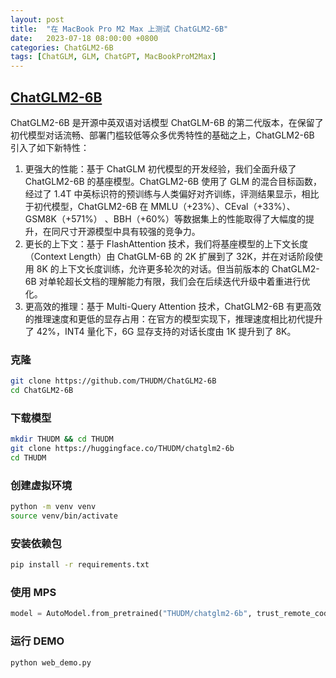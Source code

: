 ```yaml
---
layout: post
title:  "在 MacBook Pro M2 Max 上测试 ChatGLM2-6B"
date:   2023-07-18 08:00:00 +0800
categories: ChatGLM2-6B
tags: [ChatGLM, GLM, ChatGPT, MacBookProM2Max]
---
```


## [ChatGLM2-6B](https://github.com/THUDM/ChatGLM2-6B)
ChatGLM2-6B 是开源中英双语对话模型 ChatGLM-6B 的第二代版本，在保留了初代模型对话流畅、部署门槛较低等众多优秀特性的基础之上，ChatGLM2-6B 引入了如下新特性：

1. 更强大的性能：基于 ChatGLM 初代模型的开发经验，我们全面升级了 ChatGLM2-6B 的基座模型。ChatGLM2-6B 使用了 GLM 的混合目标函数，经过了 1.4T 中英标识符的预训练与人类偏好对齐训练，评测结果显示，相比于初代模型，ChatGLM2-6B 在 MMLU（+23%）、CEval（+33%）、GSM8K（+571%） 、BBH（+60%）等数据集上的性能取得了大幅度的提升，在同尺寸开源模型中具有较强的竞争力。
2. 更长的上下文：基于 FlashAttention 技术，我们将基座模型的上下文长度（Context Length）由 ChatGLM-6B 的 2K 扩展到了 32K，并在对话阶段使用 8K 的上下文长度训练，允许更多轮次的对话。但当前版本的 ChatGLM2-6B 对单轮超长文档的理解能力有限，我们会在后续迭代升级中着重进行优化。
3. 更高效的推理：基于 Multi-Query Attention 技术，ChatGLM2-6B 有更高效的推理速度和更低的显存占用：在官方的模型实现下，推理速度相比初代提升了 42%，INT4 量化下，6G 显存支持的对话长度由 1K 提升到了 8K。

### 克隆
```bash
git clone https://github.com/THUDM/ChatGLM2-6B
cd ChatGLM2-6B
```

### 下载模型
```bash
mkdir THUDM && cd THUDM
git clone https://huggingface.co/THUDM/chatglm2-6b
cd THUDM
```

### 创建虚拟环境
```bash
python -m venv venv
source venv/bin/activate
```

### 安装依赖包
```bash
pip install -r requirements.txt
```

### 使用 MPS
```py
model = AutoModel.from_pretrained("THUDM/chatglm2-6b", trust_remote_code=True).half().to('mps')
```

### 运行 DEMO
```bash
python web_demo.py
```
